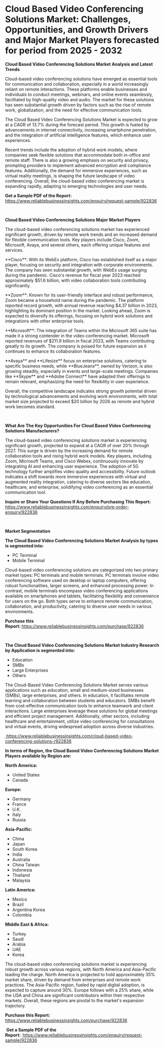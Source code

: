 <p><h1>Cloud Based Video Conferencing Solutions Market: Challenges, Opportunities, and Growth Drivers and Major Market Players forecasted for period from 2025 - 2032</h1></p><p><strong>Cloud Based Video Conferencing Solutions Market Analysis and Latest Trends</strong></p>
<p><p>Cloud-based video conferencing solutions have emerged as essential tools for communication and collaboration, especially in a world increasingly reliant on remote interactions. These platforms enable businesses and individuals to conduct meetings, webinars, and online events seamlessly, facilitated by high-quality video and audio. The market for these solutions has seen substantial growth driven by factors such as the rise of remote work, globalization, and the need for effective communication tools.</p><p>The Cloud Based Video Conferencing Solutions Market is expected to grow at a CAGR of 13.7% during the forecast period. This growth is fueled by advancements in internet connectivity, increasing smartphone penetration, and the integration of artificial intelligence features, which enhance user experiences. </p><p>Recent trends include the adoption of hybrid work models, where companies seek flexible solutions that accommodate both in-office and remote staff. There is also a growing emphasis on security and privacy, prompting providers to implement advanced encryption and compliance features. Additionally, the demand for immersive experiences, such as virtual reality meetings, is shaping the future landscape of video conferencing. Overall, the cloud-based video conferencing market is expanding rapidly, adapting to emerging technologies and user needs.</p></p>
<p><strong>Get a Sample PDF of the Report:&nbsp;</strong> <a href="https://www.reliablebusinessinsights.com/enquiry/request-sample/922836?utm_campaign=3178&utm_medium=2&utm_source=Github&utm_content=ia&utm_term=18042025&utm_id=cloud-based-video-conferencing-solutions">https://www.reliablebusinessinsights.com/enquiry/request-sample/922836</a></p>
<p>&nbsp;</p>
<p><strong>Cloud Based Video Conferencing Solutions Major Market Players</strong></p>
<p><p>The cloud-based video conferencing solutions market has experienced significant growth, driven by remote work trends and an increased demand for flexible communication tools. Key players include Cisco, Zoom, Microsoft, Avaya, and several others, each offering unique features and services.</p><p>**Cisco**: With its WebEx platform, Cisco has established itself as a major player, focusing on security and integration with corporate environments. The company has seen substantial growth, with WebEx usage surging during the pandemic. Cisco's revenue for fiscal year 2023 reached approximately $51.6 billion, with video collaboration tools contributing significantly.</p><p>**Zoom**: Known for its user-friendly interface and robust performance, Zoom became a household name during the pandemic. The platform reported record growth, with annual revenue reaching $4.37 billion in 2023, highlighting its dominant position in the market. Looking ahead, Zoom is expected to diversify its offerings, focusing on hybrid work solutions and integrations with other enterprise tools.</p><p>**Microsoft**: The integration of Teams within the Microsoft 365 suite has made it a strong contender in the video conferencing market. Microsoft reported revenues of $211.9 billion in fiscal 2023, with Teams contributing greatly to its growth. The company is poised for future expansion as it continues to enhance its collaboration features.</p><p>**Avaya** and **Lifesize** focus on enterprise solutions, catering to specific business needs, while **BlueJeans**, owned by Verizon, is also growing steadily, especially in events and large-scale meetings. Companies like **Skype** and **Adobe Connect** have adapted their offerings to remain relevant, emphasizing the need for flexibility in user experience.</p><p>Overall, the competitive landscape indicates strong growth potential driven by technological advancements and evolving work environments, with total market size projected to exceed $20 billion by 2026 as remote and hybrid work becomes standard.</p></p>
<p>&nbsp;</p>
<p><strong>What Are The Key Opportunities For Cloud Based Video Conferencing Solutions Manufacturers?</strong></p>
<p><p>The cloud-based video conferencing solutions market is experiencing significant growth, projected to expand at a CAGR of over 20% through 2027. This surge is driven by the increasing demand for remote collaboration tools and rising hybrid work models. Key players, including Zoom, Microsoft Teams, and Cisco Webex, continuously innovate by integrating AI and enhancing user experience. The adoption of 5G technology further amplifies video quality and accessibility. Future outlook indicates a shift towards more immersive experiences with virtual and augmented reality integration, catering to diverse sectors like education, healthcare, and enterprise, solidifying video conferencing as an essential communication tool.</p></p>
<p><strong>Inquire or Share Your Questions If Any Before Purchasing This Report:</strong> <a href="https://www.reliablebusinessinsights.com/enquiry/pre-order-enquiry/922836?utm_campaign=3178&utm_medium=2&utm_source=Github&utm_content=ia&utm_term=18042025&utm_id=cloud-based-video-conferencing-solutions">https://www.reliablebusinessinsights.com/enquiry/pre-order-enquiry/922836</a></p>
<p>&nbsp;</p>
<p><strong>Market Segmentation</strong></p>
<p><strong>The Cloud Based Video Conferencing Solutions Market Analysis by types is segmented into:</strong></p>
<p><ul><li>PC Terminal</li><li>Mobile Terminal</li></ul></p>
<p><p>Cloud-based video conferencing solutions are categorized into two primary market types: PC terminals and mobile terminals. PC terminals involve video conferencing software used on desktop or laptop computers, offering robust functionalities, larger screens, and enhanced processing power. In contrast, mobile terminals encompass video conferencing applications available on smartphones and tablets, facilitating flexibility and convenience for users on the go. Both types serve to enhance remote communication, collaboration, and productivity, catering to diverse user needs in various environments.</p></p>
<p><strong>Purchase this Report:&nbsp;</strong><a href="https://www.reliablebusinessinsights.com/purchase/922836?utm_campaign=3178&utm_medium=2&utm_source=Github&utm_content=ia&utm_term=18042025&utm_id=cloud-based-video-conferencing-solutions">https://www.reliablebusinessinsights.com/purchase/922836</a></p>
<p>&nbsp;</p>
<p><strong>The Cloud Based Video Conferencing Solutions Market Industry Research by Application is segmented into:</strong></p>
<p><ul><li>Education</li><li>SMBs</li><li>Large Enterprises</li><li>Others</li></ul></p>
<p><p>The Cloud-Based Video Conferencing Solutions Market serves various applications such as education, small and medium-sized businesses (SMBs), large enterprises, and others. In education, it facilitates remote learning and collaboration between students and educators. SMBs benefit from cost-effective communication tools to enhance teamwork and client interactions. Large enterprises leverage these solutions for global meetings and efficient project management. Additionally, other sectors, including healthcare and entertainment, utilize video conferencing for consultations and virtual events, driving widespread adoption across diverse industries.</p></p>
<p><a href="https://www.reliablebusinessinsights.com/cloud-based-video-conferencing-solutions-r922836?utm_campaign=3178&utm_medium=2&utm_source=Github&utm_content=ia&utm_term=18042025&utm_id=cloud-based-video-conferencing-solutions">&nbsp;https://www.reliablebusinessinsights.com/cloud-based-video-conferencing-solutions-r922836</a></p>
<p><strong>In terms of Region, the Cloud Based Video Conferencing Solutions Market Players available by Region are:</strong></p>
<p>
    <p> <strong> North America: </strong>
        <ul>
            <li>United States</li>
            <li>Canada</li>
        </ul>
        </p> 
    <p> <strong> Europe: </strong>
        <ul>
            <li>Germany</li>
            <li>France</li>
            <li>U.K.</li>
            <li>Italy</li>
            <li>Russia</li>
        </ul>
        </p> 
    <p> <strong> Asia-Pacific: </strong>
        <ul>
            <li>China</li>
            <li>Japan</li>
            <li>South Korea</li>
            <li>India</li>
            <li>Australia</li>
            <li>China Taiwan</li>
            <li>Indonesia</li>
            <li>Thailand</li>
            <li>Malaysia</li>
        </ul>
        </p> 
    <p> <strong> Latin America: </strong>
        <ul>
            <li>Mexico</li>
            <li>Brazil</li>
            <li>Argentina Korea</li>
            <li>Colombia</li>
        </ul>
        </p> 
    <p> <strong> Middle East & Africa: </strong>
        <ul>
            <li>Turkey</li>
            <li>Saudi</li>
            <li>Arabia</li>
            <li>UAE</li>
            <li>Korea</li>
        </ul>
    </p>
    </p>
<p><p>The cloud-based video conferencing solutions market is experiencing robust growth across various regions, with North America and Asia-Pacific leading the charge. North America is projected to hold approximately 35% market share, driven by demand from enterprises and remote work practices. The Asia-Pacific region, fueled by rapid digital adoption, is expected to capture around 30%. Europe follows with a 25% share, while the USA and China are significant contributors within their respective markets. Overall, these regions are pivotal to the market's expansion trajectory.</p></p>
<p><strong>Purchase this Report: </strong><a href="https://www.reliablebusinessinsights.com/purchase/922836?utm_campaign=3178&utm_medium=2&utm_source=Github&utm_content=ia&utm_term=18042025&utm_id=cloud-based-video-conferencing-solutions">https://www.reliablebusinessinsights.com/purchase/922836</a></p>
<p>&nbsp;<strong>Get a Sample PDF of the Report:&nbsp;&nbsp;</strong><a href="https://www.reliablebusinessinsights.com/enquiry/request-sample/922836?utm_campaign=3178&utm_medium=2&utm_source=Github&utm_content=ia&utm_term=18042025&utm_id=cloud-based-video-conferencing-solutions">https://www.reliablebusinessinsights.com/enquiry/request-sample/922836</a></p>
<p><strong></strong></p>
<p><p></p><p></p><p></p></p>